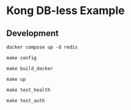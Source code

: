 # Kong DB-less Example

## Development

```
docker compose up -d redis

make config

make build_docker

make up

make test_health

make test_auth
```

